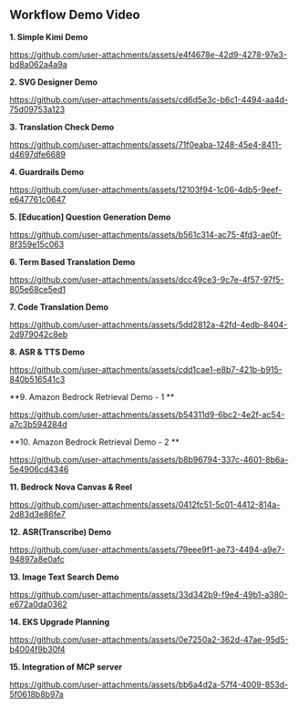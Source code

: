## Workflow Demo Video

**1. Simple Kimi Demo**

https://github.com/user-attachments/assets/e4f4678e-42d9-4278-97e3-bd8a062a4a9a

**2. SVG Designer Demo**

https://github.com/user-attachments/assets/cd6d5e3c-b6c1-4494-aa4d-75d09753a123

**3. Translation Check Demo**

https://github.com/user-attachments/assets/71f0eaba-1248-45e4-8411-d4697dfe6689

**4. Guardrails Demo**

https://github.com/user-attachments/assets/12103f94-1c06-4db5-9eef-e647761c0647

**5. [Education] Question Generation Demo**

https://github.com/user-attachments/assets/b561c314-ac75-4fd3-ae0f-8f359e15c063

**6. Term Based Translation Demo**

https://github.com/user-attachments/assets/dcc49ce3-9c7e-4f57-97f5-805e68ce5ed1

**7. Code Translation Demo**

https://github.com/user-attachments/assets/5dd2812a-42fd-4edb-8404-2d979042c8eb

**8. ASR & TTS Demo**

https://github.com/user-attachments/assets/cdd1cae1-e8b7-421b-b915-840b516541c3

**9. Amazon Bedrock Retrieval Demo - 1 **

https://github.com/user-attachments/assets/b54311d9-6bc2-4e2f-ac54-a7c3b594284d

**10. Amazon Bedrock Retrieval Demo - 2 **

https://github.com/user-attachments/assets/b8b96794-337c-4601-8b6a-5e4906cd4346

**11. Bedrock Nova Canvas & Reel**

https://github.com/user-attachments/assets/0412fc51-5c01-4412-814a-2d83d3e86fe7

**12. ASR(Transcribe) Demo**

https://github.com/user-attachments/assets/79eee9f1-ae73-4494-a9e7-94897a8e0afc

**13. Image Text Search Demo**

https://github.com/user-attachments/assets/33d342b9-f9e4-49b1-a380-e672a0da0362

**14. EKS Upgrade Planning**

https://github.com/user-attachments/assets/0e7250a2-362d-47ae-95d5-b4004f9b30f4

**15. Integration of MCP server**

https://github.com/user-attachments/assets/bb6a4d2a-57f4-4009-853d-5f0618b8b97a